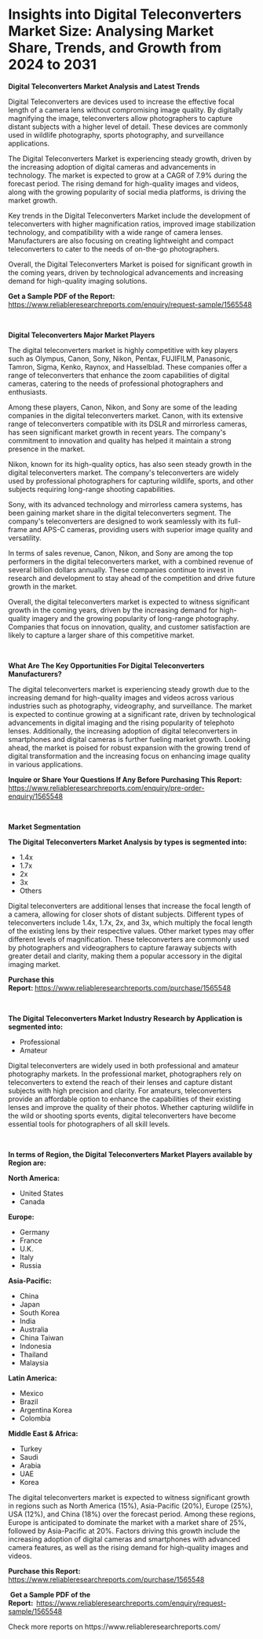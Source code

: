 <p><h1>Insights into Digital Teleconverters Market Size: Analysing Market Share, Trends, and Growth from 2024 to 2031</h1></p><p><strong>Digital Teleconverters Market Analysis and Latest Trends</strong></p>
<p><p>Digital Teleconverters are devices used to increase the effective focal length of a camera lens without compromising image quality. By digitally magnifying the image, teleconverters allow photographers to capture distant subjects with a higher level of detail. These devices are commonly used in wildlife photography, sports photography, and surveillance applications.</p><p>The Digital Teleconverters Market is experiencing steady growth, driven by the increasing adoption of digital cameras and advancements in technology. The market is expected to grow at a CAGR of 7.9% during the forecast period. The rising demand for high-quality images and videos, along with the growing popularity of social media platforms, is driving the market growth.</p><p>Key trends in the Digital Teleconverters Market include the development of teleconverters with higher magnification ratios, improved image stabilization technology, and compatibility with a wide range of camera lenses. Manufacturers are also focusing on creating lightweight and compact teleconverters to cater to the needs of on-the-go photographers.</p><p>Overall, the Digital Teleconverters Market is poised for significant growth in the coming years, driven by technological advancements and increasing demand for high-quality imaging solutions.</p></p>
<p><strong>Get a Sample PDF of the Report:&nbsp;</strong> <a href="https://www.reliableresearchreports.com/enquiry/request-sample/1565548">https://www.reliableresearchreports.com/enquiry/request-sample/1565548</a></p>
<p>&nbsp;</p>
<p><strong>Digital Teleconverters Major Market Players</strong></p>
<p><p>The digital teleconverters market is highly competitive with key players such as Olympus, Canon, Sony, Nikon, Pentax, FUJIFILM, Panasonic, Tamron, Sigma, Kenko, Raynox, and Hasselblad. These companies offer a range of teleconverters that enhance the zoom capabilities of digital cameras, catering to the needs of professional photographers and enthusiasts.</p><p>Among these players, Canon, Nikon, and Sony are some of the leading companies in the digital teleconverters market. Canon, with its extensive range of teleconverters compatible with its DSLR and mirrorless cameras, has seen significant market growth in recent years. The company's commitment to innovation and quality has helped it maintain a strong presence in the market.</p><p>Nikon, known for its high-quality optics, has also seen steady growth in the digital teleconverters market. The company's teleconverters are widely used by professional photographers for capturing wildlife, sports, and other subjects requiring long-range shooting capabilities.</p><p>Sony, with its advanced technology and mirrorless camera systems, has been gaining market share in the digital teleconverters segment. The company's teleconverters are designed to work seamlessly with its full-frame and APS-C cameras, providing users with superior image quality and versatility.</p><p>In terms of sales revenue, Canon, Nikon, and Sony are among the top performers in the digital teleconverters market, with a combined revenue of several billion dollars annually. These companies continue to invest in research and development to stay ahead of the competition and drive future growth in the market.</p><p>Overall, the digital teleconverters market is expected to witness significant growth in the coming years, driven by the increasing demand for high-quality imagery and the growing popularity of long-range photography. Companies that focus on innovation, quality, and customer satisfaction are likely to capture a larger share of this competitive market.</p></p>
<p>&nbsp;</p>
<p><strong>What Are The Key Opportunities For Digital Teleconverters Manufacturers?</strong></p>
<p><p>The digital teleconverters market is experiencing steady growth due to the increasing demand for high-quality images and videos across various industries such as photography, videography, and surveillance. The market is expected to continue growing at a significant rate, driven by technological advancements in digital imaging and the rising popularity of telephoto lenses. Additionally, the increasing adoption of digital teleconverters in smartphones and digital cameras is further fueling market growth. Looking ahead, the market is poised for robust expansion with the growing trend of digital transformation and the increasing focus on enhancing image quality in various applications.</p></p>
<p><strong>Inquire or Share Your Questions If Any Before Purchasing This Report:</strong> <a href="https://www.reliableresearchreports.com/enquiry/pre-order-enquiry/1565548">https://www.reliableresearchreports.com/enquiry/pre-order-enquiry/1565548</a></p>
<p>&nbsp;</p>
<p><strong>Market Segmentation</strong></p>
<p><strong>The Digital Teleconverters Market Analysis by types is segmented into:</strong></p>
<p><ul><li>1.4x</li><li>1.7x</li><li>2x</li><li>3x</li><li>Others</li></ul></p>
<p><p>Digital teleconverters are additional lenses that increase the focal length of a camera, allowing for closer shots of distant subjects. Different types of teleconverters include 1.4x, 1.7x, 2x, and 3x, which multiply the focal length of the existing lens by their respective values. Other market types may offer different levels of magnification. These teleconverters are commonly used by photographers and videographers to capture faraway subjects with greater detail and clarity, making them a popular accessory in the digital imaging market.</p></p>
<p><strong>Purchase this Report:&nbsp;</strong><a href="https://www.reliableresearchreports.com/purchase/1565548">https://www.reliableresearchreports.com/purchase/1565548</a></p>
<p>&nbsp;</p>
<p><strong>The Digital Teleconverters Market Industry Research by Application is segmented into:</strong></p>
<p><ul><li>Professional</li><li>Amateur</li></ul></p>
<p><p>Digital teleconverters are widely used in both professional and amateur photography markets. In the professional market, photographers rely on teleconverters to extend the reach of their lenses and capture distant subjects with high precision and clarity. For amateurs, teleconverters provide an affordable option to enhance the capabilities of their existing lenses and improve the quality of their photos. Whether capturing wildlife in the wild or shooting sports events, digital teleconverters have become essential tools for photographers of all skill levels.</p></p>
<p>&nbsp;</p>
<p><strong>In terms of Region, the Digital Teleconverters Market Players available by Region are:</strong></p>
<p>
    <p> <strong> North America: </strong>
        <ul>
            <li>United States</li>
            <li>Canada</li>
        </ul>
        </p> 
    <p> <strong> Europe: </strong>
        <ul>
            <li>Germany</li>
            <li>France</li>
            <li>U.K.</li>
            <li>Italy</li>
            <li>Russia</li>
        </ul>
        </p> 
    <p> <strong> Asia-Pacific: </strong>
        <ul>
            <li>China</li>
            <li>Japan</li>
            <li>South Korea</li>
            <li>India</li>
            <li>Australia</li>
            <li>China Taiwan</li>
            <li>Indonesia</li>
            <li>Thailand</li>
            <li>Malaysia</li>
        </ul>
        </p> 
    <p> <strong> Latin America: </strong>
        <ul>
            <li>Mexico</li>
            <li>Brazil</li>
            <li>Argentina Korea</li>
            <li>Colombia</li>
        </ul>
        </p> 
    <p> <strong> Middle East & Africa: </strong>
        <ul>
            <li>Turkey</li>
            <li>Saudi</li>
            <li>Arabia</li>
            <li>UAE</li>
            <li>Korea</li>
        </ul>
    </p>
    </p>
<p><p>The digital teleconverters market is expected to witness significant growth in regions such as North America (15%), Asia-Pacific (20%), Europe (25%), USA (12%), and China (18%) over the forecast period. Among these regions, Europe is anticipated to dominate the market with a market share of 25%, followed by Asia-Pacific at 20%. Factors driving this growth include the increasing adoption of digital cameras and smartphones with advanced camera features, as well as the rising demand for high-quality images and videos.</p></p>
<p><strong>Purchase this Report: </strong><a href="https://www.reliableresearchreports.com/purchase/1565548">https://www.reliableresearchreports.com/purchase/1565548</a></p>
<p>&nbsp;<strong>Get a Sample PDF of the Report:&nbsp;&nbsp;</strong><a href="https://www.reliableresearchreports.com/enquiry/request-sample/1565548">https://www.reliableresearchreports.com/enquiry/request-sample/1565548</a></p>
<p><strong></strong></p>
<p>Check more reports on https://www.reliableresearchreports.com/</p>